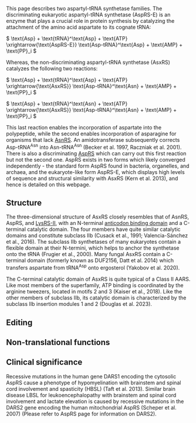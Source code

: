 

This page describes two aspartyl-tRNA synthetase families.
The discriminating eukaryotic aspartyl-tRNA synthetase (AspRS-E) is an enzyme that plays a crucial role in protein synthesis by catalyzing the attachment of the amino acid aspartate to its cognate tRNA:


$ \text{Asp} + \text{tRNA}^\text{Asp} + \text{ATP} \xrightarrow{\text{AspRS-E}} \text{Asp-tRNA}^\text{Asp} + \text{AMP} + \text{PP}_i  $



Whereas, the non-discriminating aspartyl-tRNA synthetase (AsxRS) catalyzes the following two reactions:


$ \text{Asp} + \text{tRNA}^\text{Asp} + \text{ATP} \xrightarrow{\text{AsxRS}} \text{Asp-tRNA}^\text{Asn} + \text{AMP} + \text{PP}_i  $ 


$ \text{Asp} + \text{tRNA}^\text{Asn} + \text{ATP} \xrightarrow{\text{AsxRS}} \text{Asp-tRNA}^\text{Asn} + \text{AMP} + \text{PP}_i  $





This last reaction enables the incorporation of aspartate into the polypeptide, while the second enables incorporation of asparagine for organisms that lack [AsnRS](/class2/asn).
An amidotransferase subsequently corrects $\text{Asp-tRNA}^\text{Asn}$ into $\text{Asn-tRNA}^\text{Asn}$ (Becker et al. 1997, Raczniak et al. 2001).
There is also a discriminating [AspRS](/class2/asp1) which can carry out this first reaction but not the second one. 
AspRS exists in two forms which likely converged independently - the standard form  AspRS found in bacteria, organelles, and archaea, 
and the eukaryote-like form AspRS-E, which displays high levels of sequence and structural similarity with AsxRS (Kern et al. 2013), and hence is detailed on this webpage. 



  
  
## Structure

The three-dimensional structure of AsxRS closely resembles that of AsnRS, AspRS, and [LysRS-II](/class2/lys/), with an N-terminal [anticodon binding domain](/superfamily/class2/Anticodon_binding_domain_DNK/) and a C-terminal catalytic domain.
The four members have quite similar catalytic domains and constitute subclass IIb (Cusack et al., 1991; Valencia-Sánchez et al., 2016).
The subclass IIb synthetases of many eukaryotes contain a flexible domain at their N-termini, which helps to anchor the synthetase onto the tRNA (Frugier et al., 2000).
Many fungal AsxRS contain a C-terminal domain (formerly known as DUF2156, Datt et al. 2014) which transfers aspartate from $\text{tRNA}^\text{Asp}$ onto ergosterol (Yakobov et al. 2020).

 
 

The C-terminal catalytic domain of AsxRS is quite typical of a Class II AARS.
Like most members of the superfamily, ATP binding is coordinated by the arginine tweezers, located in motifs 2 and 3 (Kaiser et al., 2018).
Like the other members of subclass IIb, its catalytic domain is characterized by the subclass IIb insertion modules 1 and 2 (Douglas et al. 2023).


## Editing


## Non-translational functions



## Clinical significance

Recessive mutations in the human gene DARS1 encoding the cytosolic AspRS cause a phenotype of hypomyelination with brainstem and spinal cord involvement and spasticity (HBSL)
 (Taft et al. 2013). Similar brain disease LBSL for leukoencephalopathy with brainstem and spinal cord involvement and lactate elevation is caused
 by recessive mutations in the DARS2 gene encoding the human mitochondrial AspRS (Scheper et al. 2007) (Please refer to AspRS page for information on DARS2).



